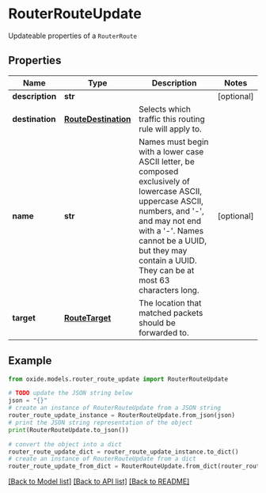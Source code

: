 # RouterRouteUpdate

Updateable properties of a `RouterRoute`

## Properties

Name | Type | Description | Notes
------------ | ------------- | ------------- | -------------
**description** | **str** |  | [optional] 
**destination** | [**RouteDestination**](RouteDestination.md) | Selects which traffic this routing rule will apply to. | 
**name** | **str** | Names must begin with a lower case ASCII letter, be composed exclusively of lowercase ASCII, uppercase ASCII, numbers, and &#39;-&#39;, and may not end with a &#39;-&#39;. Names cannot be a UUID, but they may contain a UUID. They can be at most 63 characters long. | [optional] 
**target** | [**RouteTarget**](RouteTarget.md) | The location that matched packets should be forwarded to. | 

## Example

```python
from oxide.models.router_route_update import RouterRouteUpdate

# TODO update the JSON string below
json = "{}"
# create an instance of RouterRouteUpdate from a JSON string
router_route_update_instance = RouterRouteUpdate.from_json(json)
# print the JSON string representation of the object
print(RouterRouteUpdate.to_json())

# convert the object into a dict
router_route_update_dict = router_route_update_instance.to_dict()
# create an instance of RouterRouteUpdate from a dict
router_route_update_from_dict = RouterRouteUpdate.from_dict(router_route_update_dict)
```
[[Back to Model list]](../README.md#documentation-for-models) [[Back to API list]](../README.md#documentation-for-api-endpoints) [[Back to README]](../README.md)


